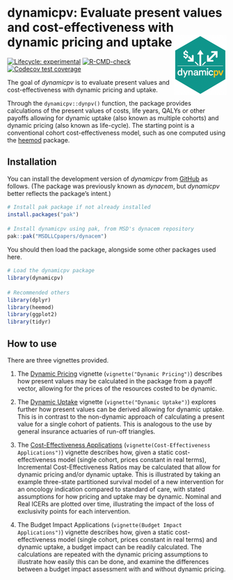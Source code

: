 
<!-- README.md is generated from README.Rmd. Please edit that file -->

# dynamicpv: Evaluate present values and cost-effectiveness with dynamic pricing and uptake <img src="man/figures/logo.png" align="right" height="139" />

<!-- badges: start -->

[![Lifecycle:
experimental](https://img.shields.io/badge/lifecycle-experimental-orange.svg)](https://lifecycle.r-lib.org/articles/stages.html#experimental)
[![R-CMD-check](https://github.com/MSDLLCpapers/dynacem/actions/workflows/R-CMD-check.yaml/badge.svg)](https://github.com/MSDLLCpapers/dynacem/actions/workflows/R-CMD-check.yaml)
[![Codecov test
coverage](https://codecov.io/gh/MSDLLCpapers/dynacem/graph/badge.svg)](https://app.codecov.io/gh/MSDLLCpapers/dynacem)
<!-- badges: end -->

The goal of *dynamicpv* is to evaluate present values and
cost-effectiveness with dynamic pricing and uptake.

Through the `dynamicpv::dynpv()` function, the package provides
calculations of the present values of costs, life years, QALYs or other
payoffs allowing for dynamic uptake (also known as multiple cohorts) and
dynamic pricing (also known as life-cycle). The starting point is a
conventional cohort cost-effectiveness model, such as one computed using
the [heemod](https://cran.r-project.org/package=heemod) package.

## Installation

You can install the development version of *dynamicpv* from
[GitHub](https://github.com/) as follows. (The package was previously
known as *dynacem*, but *dynamicpv* better reflects the package’s
intent.)

``` r
# Install pak package if not already installed
install.packages("pak")

# Install dynamicpv using pak, from MSD's dynacem repository
pak::pak("MSDLLCpapers/dynacem")
```

You should then load the package, alongside some other packages used
here.

``` r
# Load the dynamicpv package
library(dynamicpv)

# Recommended others
library(dplyr)
library(heemod)
library(ggplot2)
library(tidyr)
```

## How to use

There are three vignettes provided.

1.  The [Dynamic
    Pricing](https://msdllcpapers.github.io/dynacem/articles/dynamic-pricing.html)
    vignette (`vignette("Dynamic Pricing")`) describes how present
    values may be calculated in the package from a payoff vector,
    allowing for the prices of the resources costed to be dynamic.

2.  The [Dynamic
    Uptake](https://msdllcpapers.github.io/dynacem/articles/dynamic-uptake.html)
    vignette (`vignette("Dynamic Uptake")`) explores further how present
    values can be derived allowing for dynamic uptake. This is in
    contrast to the non-dynamic approach of calculating a present value
    for a single cohort of patients. This is analogous to the use by
    general insurance actuaries of run-off triangles.

3.  The [Cost-Effectiveness
    Applications](https://msdllcpapers.github.io/dynacem/articles/cost-effectiveness-applications.html)
    (`vignette(Cost-Effectiveness Applications")`) vignette describes
    how, given a static cost-effectiveness model (single cohort, prices
    constant in real terms), Incremental Cost-Effectiveness Ratios may
    be calculated that allow for dynamic pricing and/or dynamic uptake.
    This is illustrated by taking an example three-state partitioned
    survival model of a new intervention for an oncology indication
    compared to standard of care, with stated assumptions for how
    pricing and uptake may be dynamic. Nominal and Real ICERs are
    plotted over time, illustrating the impact of the loss of
    exclusivity points for each intervention.

4.  The Budget Impact Applications
    (`vignette(Budget Impact Applications")`) vignette describes how,
    given a static cost-effectiveness model (single cohort, prices
    constant in real terms) and dynamic uptake, a budget impact can be
    readily calculated. The calculations are repeated with the dynamic
    pricing assumptions to illustrate how easily this can be done, and
    examine the differences between a budget impact assessment with and
    without dynamic pricing.
